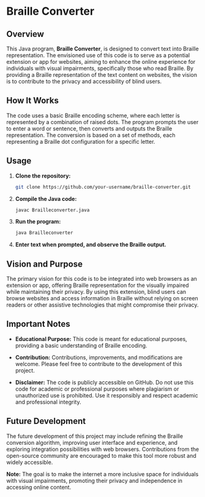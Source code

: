 # Braille Converter

## Overview

This Java program, **Braille Converter**, is designed to convert text into Braille representation. The envisioned use of this code is to serve as a potential extension or app for websites, aiming to enhance the online experience for individuals with visual impairments, specifically those who read Braille. By providing a Braille representation of the text content on websites, the vision is to contribute to the privacy and accessibility of blind users.

## How It Works

The code uses a basic Braille encoding scheme, where each letter is represented by a combination of raised dots. The program prompts the user to enter a word or sentence, then converts and outputs the Braille representation. The conversion is based on a set of methods, each representing a Braille dot configuration for a specific letter.

## Usage

1. **Clone the repository:**

    ```bash
    git clone https://github.com/your-username/braille-converter.git
    ```

2. **Compile the Java code:**

    ```bash
    javac Brailleconverter.java
    ```

3. **Run the program:**

    ```bash
    java Brailleconverter
    ```

4. **Enter text when prompted, and observe the Braille output.**

## Vision and Purpose

The primary vision for this code is to be integrated into web browsers as an extension or app, offering Braille representation for the visually impaired while maintaining their privacy. By using this extension, blind users can browse websites and access information in Braille without relying on screen readers or other assistive technologies that might compromise their privacy.

## Important Notes

- **Educational Purpose:** This code is meant for educational purposes, providing a basic understanding of Braille encoding.

- **Contribution:** Contributions, improvements, and modifications are welcome. Please feel free to contribute to the development of this project.

- **Disclaimer:** The code is publicly accessible on GitHub. Do not use this code for academic or professional purposes where plagiarism or unauthorized use is prohibited. Use it responsibly and respect academic and professional integrity.

## Future Development

The future development of this project may include refining the Braille conversion algorithm, improving user interface and experience, and exploring integration possibilities with web browsers. Contributions from the open-source community are encouraged to make this tool more robust and widely accessible.

**Note:** The goal is to make the internet a more inclusive space for individuals with visual impairments, promoting their privacy and independence in accessing online content.
